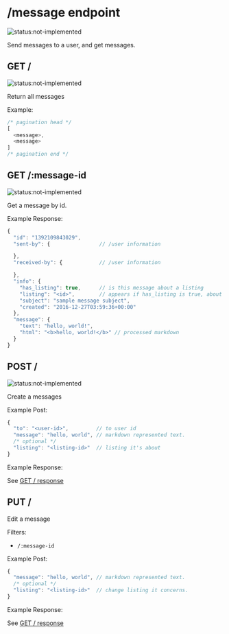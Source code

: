 # /message endpoint

![status:not-implemented](https://img.shields.io/badge/status-not--implemented-red.svg?style=flat-square)

Send messages to a user, and get messages.

## GET /

![status:not-implemented](https://img.shields.io/badge/status-not--implemented-red.svg?style=flat-square)

Return all messages

Example:

```js
/* pagination head */
[
  <message>,
  <message>
]
/* pagination end */
```

## GET /:message-id

![status:not-implemented](https://img.shields.io/badge/status-not--implemented-red.svg?style=flat-square)

Get a message by id.

Example Response:

```js
{
  "id": "1392109843029",
  "sent-by": {                // /user information

  },
  "received-by": {            // /user information

  },
  "info": {
    "has_listing": true,      // is this message about a listing
    "listing": "<id>",        // appears if has_listing is true, about listing id
    "subject": "sample message subject",
    "created": "2016-12-27T03:59:36+00:00"
  },
  "message": {
    "text": "hello, world!",
    "html": "<b>hello, world!</b>" // processed markdown
  }
}
```

## POST /

![status:not-implemented](https://img.shields.io/badge/status-not--implemented-red.svg?style=flat-square)

Create a messages

Example Post:

```js
{
  "to": "<user-id>",         // to user id
  "message": "hello, world", // markdown represented text.
  /* optional */
  "listing": "<listing-id>"  // listing it's about
}
```

Example Response:

See [GET / response](https://github.com/staymarta/mock/blob/master/docs/v1/message.md#get-message-id)

## PUT /

Edit a message

Filters:

* `/:message-id`

Example Post:

```js
{
  "message": "hello, world", // markdown represented text.
  /* optional */
  "listing": "<listing-id>"  // change listing it concerns.
}
```

Example Response:

See [GET / response](https://github.com/staymarta/mock/blob/master/docs/v1/message.md#get-message-id)
